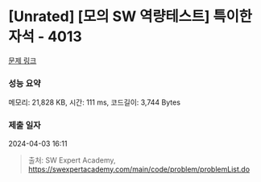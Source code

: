 # [Unrated] [모의 SW 역량테스트] 특이한 자석 - 4013 

[문제 링크](https://swexpertacademy.com/main/code/problem/problemDetail.do?contestProbId=AWIeV9sKkcoDFAVH) 

### 성능 요약

메모리: 21,828 KB, 시간: 111 ms, 코드길이: 3,744 Bytes

### 제출 일자

2024-04-03 16:11



> 출처: SW Expert Academy, https://swexpertacademy.com/main/code/problem/problemList.do